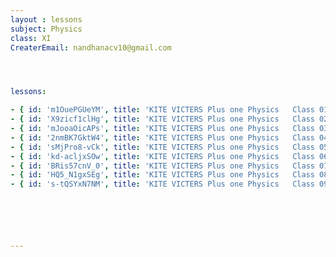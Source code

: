 ```yaml
--- 
layout : lessons 
subject: Physics
class: XI
CreaterEmail: nandhanacv10@gmail.com




lessons: 

- { id: 'm1OuePGUeYM', title: 'KITE VICTERS Plus one Physics   Class 01 (First Bell-ഫസ്റ്റ് ബെല്‍)' }
- { id: 'X9zicf1clHg', title: 'KITE VICTERS Plus one Physics   Class 02  (First Bell-ഫസ്റ്റ് ബെല്‍)' }
- { id: 'mJooaOicAPs', title: 'KITE VICTERS Plus one Physics   Class 03  (First Bell-ഫസ്റ്റ് ബെല്‍)' }
- { id: '2nmBK7GktW4', title: 'KITE VICTERS Plus one Physics   Class 04 (First Bell-ഫസ്റ്റ് ബെല്‍)' }
- { id: 'sMjPro8-vCk', title: 'KITE VICTERS Plus one Physics   Class 05 (First Bell-ഫസ്റ്റ് ബെല്‍)' }
- { id: 'kd-acljxSOw', title: 'KITE VICTERS Plus one Physics   Class 06 (First Bell-ഫസ്റ്റ് ബെല്‍)' }
- { id: 'BRis57cnV_0', title: 'KITE VICTERS Plus one Physics   Class 07 (First Bell-ഫസ്റ്റ് ബെല്‍)' }
- { id: 'HQ5_N1gxSEg', title: 'KITE VICTERS Plus one Physics   Class 08 (First Bell-ഫസ്റ്റ് ബെല്‍)' }
- { id: 's-tQSYxN7NM', title: 'KITE VICTERS Plus one Physics   Class 09 (First Bell-ഫസ്റ്റ് ബെല്‍)' }






---
```

